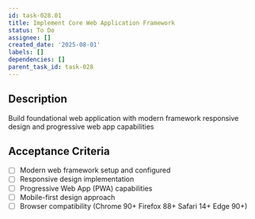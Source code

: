 ```yaml
---
id: task-028.01
title: Implement Core Web Application Framework
status: To Do
assignee: []
created_date: '2025-08-01'
labels: []
dependencies: []
parent_task_id: task-028
---
```


## Description

Build foundational web application with modern framework responsive design and progressive web app capabilities

## Acceptance Criteria

- [ ] Modern web framework setup and configured
- [ ] Responsive design implementation
- [ ] Progressive Web App (PWA) capabilities
- [ ] Mobile-first design approach
- [ ] Browser compatibility (Chrome 90+ Firefox 88+ Safari 14+ Edge 90+)
